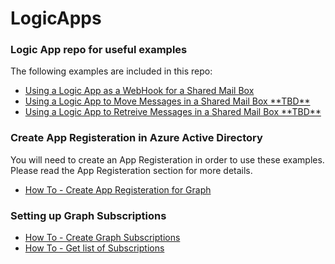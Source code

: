 # LogicApps
### Logic App repo for useful examples ###
The following examples are included in this repo:
<ul>
  <li><a href="https://github.com/Rickcau/LogicApps/blob/main/Webhook/Readme.MD" target="_blank">Using a Logic App as a WebHook for a Shared Mail Box</a>
  </li>
   <li><a href="https://github.com/Rickcau/LogicApps/blob/main/Graph%20Subscriptions.MD#" target="_blank">Using a Logic App to Move Messages in a Shared Mail Box **TBD**</a>
  </li>
  <li><a href="https://github.com/Rickcau/LogicApps/blob/main/Graph%20Subscriptions.MD#" target="_blank">Using a Logic App to Retreive Messages in a Shared Mail Box **TBD**</a>
  </li>
</ul>

### Create App Registeration in Azure Active Directory ###
You will need to create an App Registeration in order to use these examples.  Please read the App Registeration section for more details.<br>
<ul>
  <li><a href="https://github.com/Rickcau/LogicApps/blob/main/AppRegisteration.MD" target="_blank">How To - Create App Registeration for Graph</a>
  </li>
</ul>

### Setting up Graph Subscriptions ###
<ul>
  <li><a href="https://github.com/Rickcau/LogicApps/blob/main/Graph%20Subscriptions.MD" target="_blank">How To - Create Graph Subscriptions</a>
  </li>
  <li><a href="https://github.com/Rickcau/LogicApps/blob/main/Graph%20Subscriptions.MD#" target="_blank">How To - Get list of Subscriptions</a>
  </li>
</ul>

